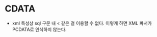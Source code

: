 # CDATA
* xml 특성상 sql 구문 내 < 같은 걸 이용할 수 없다. <![CDATA[ 여기에 문자열을 쓰면 됌 ]]> 이렇게 하면 XML 파서가 PCDATA로 인식하지 않는다.
